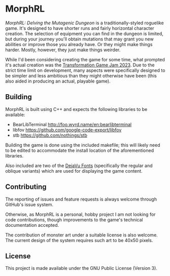 # MorphRL

*MorphRL: Delving the Mutagenic Dungeon* is a traditionally-styled roguelike game. It's designed to have shorter runs and fairly horizontal character creation. The selection of equipment you can find in the dungeon is limited, but during your journey you'll obtain mutations that may grant you new abilities or improve those you already have. Or they might make things harder. Mostly, however, they just make things weirder.

While I'd been considering creating the game for some time, what prompted it's actual creation was the [Transformation Game Jam 2023](https://itch.io/jam/tf23). Due to the strict time limit on development, many aspects were specifically designed to be simpler and less ambitious than they might otherwise have been (this also aided in producing an actual, playable game).


## Building

MorphRL is built using C++ and expects the following libraries to be available:
  * BearLibTerminal    http://foo.wyrd.name/en:bearlibterminal
  * libfov             https://github.com/google-code-export/libfov
  * stb                https://github.com/nothings/stb

Building the game is done using the included makefile; this will likely need to be edited to accommodate the install location of the aforementioned libraries.

Also included are two of the [DejaVu Fonts](https://dejavu-fonts.github.io/) (specifically the regular and oblique variants) which are used for displaying the game content.


## Contributing

The reporting of issues and feature requests is always welcome through GitHub's issue system.

Otherwise, as MorphRL is a personal, hobby project I am not looking for code contributions, though improvements to the game's technical documentation accepted.

The contribution of monster art under a suitable license is also welcome. The current design of the system requires such art to be 40x50 pixels.


## License

This project is made available under the GNU Public License (Version 3).
